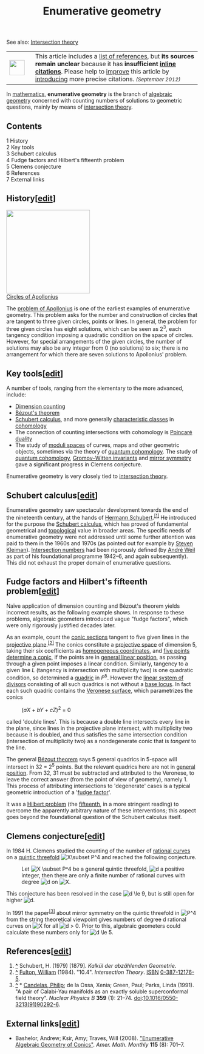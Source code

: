 ﻿---
lastrevid: 644845672
pageid: 3069092
canonicalurl: http://en.wikipedia.org/wiki/Enumerative_geometry
title: Enumerative geometry
editurl: http://en.wikipedia.org/w/index.php?title=Enumerative_geometry&action=edit
length: 6398
contentmodel: wikitext
pagelanguage: en
touched: 2015-02-14T13:05:20Z
ns: 0
fullurl: http://en.wikipedia.org/wiki/Enumerative_geometry
---

<div class="hatnote boilerplate seealso">See also: <a href="/wiki/Intersection_theory" title="Intersection theory">Intersection theory</a></div>
<table class="metadata plainlinks ambox ambox-style ambox-More_footnotes" role="presentation"><tr><td class="mbox-image"><div style="width:52px"><img alt="" src="//upload.wikimedia.org/wikipedia/commons/thumb/a/a4/Text_document_with_red_question_mark.svg/40px-Text_document_with_red_question_mark.svg.png" width="40" height="40" srcset="//upload.wikimedia.org/wikipedia/commons/thumb/a/a4/Text_document_with_red_question_mark.svg/60px-Text_document_with_red_question_mark.svg.png 1.5x, //upload.wikimedia.org/wikipedia/commons/thumb/a/a4/Text_document_with_red_question_mark.svg/80px-Text_document_with_red_question_mark.svg.png 2x" data-file-width="48" data-file-height="48" /></div></td><td class="mbox-text"><span class="mbox-text-span">This article includes a <a href="/wiki/Wikipedia:Citing_sources" title="Wikipedia:Citing sources">list of references</a>, but <b>its sources remain unclear</b> because it has <b>insufficient <a href="/wiki/Wikipedia:Citing_sources#Inline_citations" title="Wikipedia:Citing sources">inline citations</a></b>.<span class="hide-when-compact"> Please help to <a href="/wiki/Wikipedia:WikiProject_Fact_and_Reference_Check" title="Wikipedia:WikiProject Fact and Reference Check">improve</a> this article by <a href="/wiki/Wikipedia:When_to_cite" title="Wikipedia:When to cite">introducing</a> more precise citations.</span>  <small><i>(September 2012)</i></small><span class="hide-when-compact"></span></span></td></tr></table>
<p>In <a href="/wiki/Mathematics" title="Mathematics">mathematics</a>, <b>enumerative geometry</b> is the branch of <a href="/wiki/Algebraic_geometry" title="Algebraic geometry">algebraic geometry</a> concerned with counting numbers of solutions to geometric questions, mainly by means of <a href="/wiki/Intersection_theory" title="Intersection theory">intersection theory</a>.
</p>
<div id="toc" class="toc"><div id="toctitle"><h2>Contents</h2></div>
<ul>
<li class="toclevel-1 tocsection-1"><a href="#History"><span class="tocnumber">1</span> <span class="toctext">History</span></a></li>
<li class="toclevel-1 tocsection-2"><a href="#Key_tools"><span class="tocnumber">2</span> <span class="toctext">Key tools</span></a></li>
<li class="toclevel-1 tocsection-3"><a href="#Schubert_calculus"><span class="tocnumber">3</span> <span class="toctext">Schubert calculus</span></a></li>
<li class="toclevel-1 tocsection-4"><a href="#Fudge_factors_and_Hilbert.27s_fifteenth_problem"><span class="tocnumber">4</span> <span class="toctext">Fudge factors and Hilbert's fifteenth problem</span></a></li>
<li class="toclevel-1 tocsection-5"><a href="#Clemens_conjecture"><span class="tocnumber">5</span> <span class="toctext">Clemens conjecture</span></a></li>
<li class="toclevel-1 tocsection-6"><a href="#References"><span class="tocnumber">6</span> <span class="toctext">References</span></a></li>
<li class="toclevel-1 tocsection-7"><a href="#External_links"><span class="tocnumber">7</span> <span class="toctext">External links</span></a></li>
</ul>
</div>

<h2><span class="mw-headline" id="History">History</span><span class="mw-editsection"><span class="mw-editsection-bracket">[</span><a href="/w/index.php?title=Enumerative_geometry&amp;action=edit&amp;section=1" title="Edit section: History">edit</a><span class="mw-editsection-bracket">]</span></span></h2>
<div class="thumb tright"><div class="thumbinner" style="width:222px;"><a href="/wiki/File:Apollonius8ColorMultiplyV2.svg" class="image"><img alt="" src="//upload.wikimedia.org/wikipedia/commons/thumb/8/8c/Apollonius8ColorMultiplyV2.svg/220px-Apollonius8ColorMultiplyV2.svg.png" width="220" height="220" class="thumbimage" srcset="//upload.wikimedia.org/wikipedia/commons/thumb/8/8c/Apollonius8ColorMultiplyV2.svg/330px-Apollonius8ColorMultiplyV2.svg.png 1.5x, //upload.wikimedia.org/wikipedia/commons/thumb/8/8c/Apollonius8ColorMultiplyV2.svg/440px-Apollonius8ColorMultiplyV2.svg.png 2x" data-file-width="720" data-file-height="720" /></a>  <div class="thumbcaption"><div class="magnify"><a href="/wiki/File:Apollonius8ColorMultiplyV2.svg" class="internal" title="Enlarge"></a></div><a href="/wiki/Problem_of_Apollonius" title="Problem of Apollonius">Circles of Apollonius</a></div></div></div>
<p>The <a href="/wiki/Problem_of_Apollonius" title="Problem of Apollonius">problem of Apollonius</a> is one of the earliest examples of enumerative geometry.  This problem asks for the number and construction of circles that are tangent to three given circles, points or lines.  In general, the problem for three given circles has eight solutions, which can be seen as 2<sup>3</sup>, each tangency condition imposing a quadratic condition on the space of circles.  However, for special arrangements of the given circles, the number of solutions may also be any integer from 0 (no solutions) to six; there is no arrangement for which there are seven solutions to Apollonius' problem.
</p>
<h2><span class="mw-headline" id="Key_tools">Key tools</span><span class="mw-editsection"><span class="mw-editsection-bracket">[</span><a href="/w/index.php?title=Enumerative_geometry&amp;action=edit&amp;section=2" title="Edit section: Key tools">edit</a><span class="mw-editsection-bracket">]</span></span></h2>
<p>A number of tools, ranging from the elementary to the more advanced, include:
</p>
<ul><li> <a href="/wiki/Dimension_counting" title="Dimension counting" class="mw-redirect">Dimension counting</a></li>
<li> <a href="/wiki/B%C3%A9zout%27s_theorem" title="Bézout&#39;s theorem">Bézout's theorem</a></li>
<li> <a href="/wiki/Schubert_calculus" title="Schubert calculus">Schubert calculus</a>, and more generally <a href="/wiki/Characteristic_class" title="Characteristic class">characteristic classes</a> in <a href="/wiki/Cohomology" title="Cohomology">cohomology</a></li>
<li> The connection of counting intersections with cohomology is <a href="/wiki/Poincar%C3%A9_duality" title="Poincaré duality">Poincaré duality</a></li>
<li> The study of <a href="/wiki/Moduli_spaces" title="Moduli spaces" class="mw-redirect">moduli spaces</a> of curves, maps and other geometric objects, sometimes via the theory of <a href="/wiki/Quantum_cohomology" title="Quantum cohomology">quantum cohomology</a>. The study of <a href="/wiki/Quantum_cohomology" title="Quantum cohomology">quantum cohomology</a>, <a href="/wiki/Gromov%E2%80%93Witten_invariant" title="Gromov–Witten invariant">Gromov–Witten invariants</a> and <a href="/wiki/Mirror_symmetry_(string_theory)" title="Mirror symmetry (string theory)">mirror symmetry</a> gave a significant progress in Clemens conjecture.</li></ul>
<p>Enumerative geometry is very closely tied to <a href="/wiki/Intersection_theory" title="Intersection theory">intersection theory</a>.
</p>
<h2><span class="mw-headline" id="Schubert_calculus">Schubert calculus</span><span class="mw-editsection"><span class="mw-editsection-bracket">[</span><a href="/w/index.php?title=Enumerative_geometry&amp;action=edit&amp;section=3" title="Edit section: Schubert calculus">edit</a><span class="mw-editsection-bracket">]</span></span></h2>
<p>Enumerative geometry saw spectacular development towards the end of the nineteenth century, at the hands of <a href="/wiki/Hermann_Schubert" title="Hermann Schubert">Hermann Schubert</a>.<sup id="cite_ref-1" class="reference"><a href="#cite_note-1"><span>[</span>1<span>]</span></a></sup> He introduced for the purpose the <a href="/wiki/Schubert_calculus" title="Schubert calculus">Schubert calculus</a>, which has proved of fundamental geometrical and <a href="/wiki/Topological" title="Topological" class="mw-redirect">topological</a> value in broader areas. The specific needs of enumerative geometry were not addressed until some further attention was paid to them in the 1960s and 1970s (as pointed out for example by <a href="/wiki/Steven_Kleiman" title="Steven Kleiman">Steven Kleiman</a>). <a href="/wiki/Intersection_number" title="Intersection number">Intersection numbers</a> had been rigorously defined (by <a href="/wiki/Andr%C3%A9_Weil" title="André Weil">André Weil</a> as part of his foundational programme 1942&#8211;6, and again subsequently). This did not exhaust the proper domain of enumerative questions.
</p>
<h2><span class="mw-headline" id="Fudge_factors_and_Hilbert.27s_fifteenth_problem">Fudge factors and Hilbert's fifteenth problem</span><span class="mw-editsection"><span class="mw-editsection-bracket">[</span><a href="/w/index.php?title=Enumerative_geometry&amp;action=edit&amp;section=4" title="Edit section: Fudge factors and Hilbert&#039;s fifteenth problem">edit</a><span class="mw-editsection-bracket">]</span></span></h2>
<p>Naïve application of dimension counting and Bézout's theorem yields incorrect results, as the following example shows. In response to these problems, algebraic geometers introduced vague "fudge factors", which were only rigorously justified decades later.
</p><p>As an example, count the <a href="/wiki/Conic_section" title="Conic section">conic sections</a> tangent to five given lines in the <a href="/wiki/Projective_plane" title="Projective plane">projective plane</a>.<sup id="cite_ref-2" class="reference"><a href="#cite_note-2"><span>[</span>2<span>]</span></a></sup> The conics constitute a <a href="/wiki/Projective_space" title="Projective space">projective space</a> of dimension 5, taking their six coefficients as <a href="/wiki/Homogeneous_coordinates" title="Homogeneous coordinates">homogeneous coordinates</a>, and <a href="/wiki/Five_points_determine_a_conic" title="Five points determine a conic">five points determine a conic</a>, if the points are in <a href="/wiki/General_linear_position" title="General linear position" class="mw-redirect">general linear position</a>, as passing through a given point imposes a linear condition. Similarly, tangency to a given line <i>L</i> (tangency is intersection with multiplicity two) is one quadratic condition, so determined a <a href="/wiki/Quadric" title="Quadric">quadric</a> in <i>P</i><sup>5</sup>. However the <a href="/wiki/Linear_system_of_divisors" title="Linear system of divisors">linear system of divisors</a> consisting of all such quadrics is not without a <a href="/wiki/Base_locus" title="Base locus">base locus</a>. In fact each such quadric contains the <a href="/wiki/Veronese_surface" title="Veronese surface">Veronese surface</a>, which parametrizes the conics
</p>
<dl><dd>(<i>aX</i> + <i>bY</i> + <i>cZ</i>)<sup>2</sup> = 0</dd></dl>
<p>called 'double lines'. This is because a double line intersects every line in the plane, since lines in the projective plane intersect, with multiplicity two because it is doubled, and thus satisfies the same intersection condition (intersection of multiplicity two) as a nondegenerate conic that is <i>tangent</i> to the line.
</p><p>The general <a href="/wiki/B%C3%A9zout_theorem" title="Bézout theorem" class="mw-redirect">Bézout theorem</a> says 5 general quadrics in 5-space will intersect in 32 = 2<sup>5</sup> points. But the relevant quadrics here are not in <a href="/wiki/General_position" title="General position">general position</a>. From 32, 31 must be subtracted and attributed to the Veronese, to leave the correct answer (from the point of view of geometry), namely 1. This process of attributing intersections to 'degenerate' cases is a typical geometric introduction of a '<a href="//en.wiktionary.org/wiki/fudge_factor" class="extiw" title="wiktionary:fudge factor">fudge factor</a>'.
</p><p>It was a <a href="/wiki/Hilbert_problem" title="Hilbert problem" class="mw-redirect">Hilbert problem</a> (the <a href="/wiki/Hilbert%27s_fifteenth_problem" title="Hilbert&#39;s fifteenth problem">fifteenth</a>, in a more stringent reading) to overcome the apparently arbitrary nature of these interventions; this aspect goes beyond the foundational question of the Schubert calculus itself.
</p>
<h2><span class="mw-headline" id="Clemens_conjecture">Clemens conjecture</span><span class="mw-editsection"><span class="mw-editsection-bracket">[</span><a href="/w/index.php?title=Enumerative_geometry&amp;action=edit&amp;section=5" title="Edit section: Clemens conjecture">edit</a><span class="mw-editsection-bracket">]</span></span></h2>
<p>In 1984 H. Clemens studied the counting of the number of <a href="/wiki/Rational_curve" title="Rational curve" class="mw-redirect">rational curves</a> on a <a href="/wiki/Quintic_threefold" title="Quintic threefold">quintic threefold</a> <img class="mwe-math-fallback-image-inline tex" alt="X\subset P^4" src="//upload.wikimedia.org/math/3/0/9/309341d121b741c108695466670a6920.png" /> and reached the following conjecture.
</p>
<dl><dd> Let <img class="mwe-math-fallback-image-inline tex" alt="X \subset P^4" src="//upload.wikimedia.org/math/3/0/9/309341d121b741c108695466670a6920.png" /> be a general quintic threefold, <img class="mwe-math-fallback-image-inline tex" alt="d" src="//upload.wikimedia.org/math/8/2/7/8277e0910d750195b448797616e091ad.png" /> a positive integer, then there are only a finite number of rational curves with degree <img class="mwe-math-fallback-image-inline tex" alt="d" src="//upload.wikimedia.org/math/8/2/7/8277e0910d750195b448797616e091ad.png" /> on <img class="mwe-math-fallback-image-inline tex" alt="X" src="//upload.wikimedia.org/math/0/2/1/02129bb861061d1a052c592e2dc6b383.png" />.</dd></dl>
<p>This conjecture has been resolved in the case <img class="mwe-math-fallback-image-inline tex" alt="d \le 9" src="//upload.wikimedia.org/math/d/3/e/d3ef893f3ba6250f6e933366ee805f87.png" />, but is still open for higher <img class="mwe-math-fallback-image-inline tex" alt="d" src="//upload.wikimedia.org/math/8/2/7/8277e0910d750195b448797616e091ad.png" />.
</p><p>In 1991 the paper<sup id="cite_ref-3" class="reference"><a href="#cite_note-3"><span>[</span>3<span>]</span></a></sup> about mirror symmetry on the quintic threefold in <img class="mwe-math-fallback-image-inline tex" alt="P^4" src="//upload.wikimedia.org/math/2/4/2/2424c094bd7fccb78b42e442f074c86f.png" /> from the string theoretical viewpoint gives numbers of degree d rational curves on <img class="mwe-math-fallback-image-inline tex" alt="X" src="//upload.wikimedia.org/math/0/2/1/02129bb861061d1a052c592e2dc6b383.png" /> for all <img class="mwe-math-fallback-image-inline tex" alt="d &gt; 0" src="//upload.wikimedia.org/math/1/d/1/1d1524e69d13cd77795b6d20f2fc2546.png" />. Prior to this, algebraic geometers could calculate these numbers only for <img class="mwe-math-fallback-image-inline tex" alt="d \le 5" src="//upload.wikimedia.org/math/7/6/b/76baa60e78ae2b2aac34e1e9ededb977.png" />.
</p>
<h2><span class="mw-headline" id="References">References</span><span class="mw-editsection"><span class="mw-editsection-bracket">[</span><a href="/w/index.php?title=Enumerative_geometry&amp;action=edit&amp;section=6" title="Edit section: References">edit</a><span class="mw-editsection-bracket">]</span></span></h2>
<div class="reflist" style="list-style-type: decimal;">
<ol class="references">
<li id="cite_note-1"><span class="mw-cite-backlink"><b><a href="#cite_ref-1">^</a></b></span> <span class="reference-text"><span class="citation book">Schubert, H. (1979) [1879]. <i>Kalkül der abzählenden Geometrie</i>.</span><span title="ctx_ver=Z39.88-2004&amp;rfr_id=info%3Asid%2Fen.wikipedia.org%3AEnumerative+geometry&amp;rft.aufirst=H.&amp;rft.aulast=Schubert&amp;rft.au=Schubert%2C+H.&amp;rft.btitle=Kalk%C3%BCl+der+abz%C3%A4hlenden+Geometrie&amp;rft.date=1979&amp;rft.genre=book&amp;rft_val_fmt=info%3Aofi%2Ffmt%3Akev%3Amtx%3Abook" class="Z3988"><span style="display:none;">&#160;</span></span></span>
</li>
<li id="cite_note-2"><span class="mw-cite-backlink"><b><a href="#cite_ref-2">^</a></b></span> <span class="reference-text"><span class="citation book"><a href="/wiki/William_Fulton_(mathematician)" title="William Fulton (mathematician)">Fulton, William</a> (1984). "10.4". <i>Intersection Theory</i>. <a href="/wiki/International_Standard_Book_Number" title="International Standard Book Number">ISBN</a>&#160;<a href="/wiki/Special:BookSources/0-387-12176-5" title="Special:BookSources/0-387-12176-5">0-387-12176-5</a>.</span><span title="ctx_ver=Z39.88-2004&amp;rfr_id=info%3Asid%2Fen.wikipedia.org%3AEnumerative+geometry&amp;rft.atitle=10.4&amp;rft.aufirst=William&amp;rft.au=Fulton%2C+William&amp;rft.aulast=Fulton&amp;rft.btitle=Intersection+Theory&amp;rft.date=1984&amp;rft.genre=bookitem&amp;rft.isbn=0-387-12176-5&amp;rft_val_fmt=info%3Aofi%2Ffmt%3Akev%3Amtx%3Abook" class="Z3988"><span style="display:none;">&#160;</span></span></span>
</li>
<li id="cite_note-3"><span class="mw-cite-backlink"><b><a href="#cite_ref-3">^</a></b></span> <span class="reference-text">* <span class="citation journal"><a href="/wiki/Philip_Candelas" title="Philip Candelas">Candelas, Philip</a>; de la Ossa, Xenia; Green, Paul; Parks, Linda (1991). "A pair of Calabi-Yau manifolds as an exactly soluble superconformal field theory". <i>Nuclear Physics B</i> <b>359</b> (1): 21–74. <a href="/wiki/Digital_object_identifier" title="Digital object identifier">doi</a>:<a rel="nofollow" class="external text" href="//dx.doi.org/10.1016%2F0550-3213%2891%2990292-6">10.1016/0550-3213(91)90292-6</a>.</span><span title="ctx_ver=Z39.88-2004&amp;rfr_id=info%3Asid%2Fen.wikipedia.org%3AEnumerative+geometry&amp;rft.atitle=A+pair+of+Calabi-Yau+manifolds+as+an+exactly+soluble+superconformal+field+theory&amp;rft.au=Candelas%2C+Philip&amp;rft.au=de+la+Ossa%2C+Xenia&amp;rft.aufirst=Philip&amp;rft.au=Green%2C+Paul&amp;rft.aulast=Candelas&amp;rft.au=Parks%2C+Linda&amp;rft.date=1991&amp;rft.genre=article&amp;rft_id=info%3Adoi%2F10.1016%2F0550-3213%2891%2990292-6&amp;rft.issue=1&amp;rft.jtitle=Nuclear+Physics+B&amp;rft.pages=21-74&amp;rft_val_fmt=info%3Aofi%2Ffmt%3Akev%3Amtx%3Ajournal&amp;rft.volume=359" class="Z3988"><span style="display:none;">&#160;</span></span></span>
</li>
</ol></div>
<h2><span class="mw-headline" id="External_links">External links</span><span class="mw-editsection"><span class="mw-editsection-bracket">[</span><a href="/w/index.php?title=Enumerative_geometry&amp;action=edit&amp;section=7" title="Edit section: External links">edit</a><span class="mw-editsection-bracket">]</span></span></h2>
<ul><li><span class="citation journal">Bashelor, Andrew; Ksir, Amy; Traves, Will (2008). <a rel="nofollow" class="external text" href="http://www.maa.org/programs/maa-awards/writing-awards/enumerative-algebraic-geometry-of-conics">"Enumerative Algebraic Geometry of Conics"</a>. <i>Amer. Math. Monthly</i> <b>115</b> (8): 701–7.</span><span title="ctx_ver=Z39.88-2004&amp;rfr_id=info%3Asid%2Fen.wikipedia.org%3AEnumerative+geometry&amp;rft.atitle=Enumerative+Algebraic+Geometry+of+Conics&amp;rft.au=Bashelor%2C+Andrew&amp;rft.au=Ksir%2C+Amy&amp;rft.aulast=Bashelor%2C+Andrew&amp;rft.au=Traves%2C+Will&amp;rft.date=2008&amp;rft.genre=article&amp;rft_id=http%3A%2F%2Fwww.maa.org%2Fprograms%2Fmaa-awards%2Fwriting-awards%2Fenumerative-algebraic-geometry-of-conics&amp;rft.issue=8&amp;rft.jtitle=Amer.+Math.+Monthly&amp;rft.pages=701-7&amp;rft_val_fmt=info%3Aofi%2Ffmt%3Akev%3Amtx%3Ajournal&amp;rft.volume=115" class="Z3988"><span style="display:none;">&#160;</span></span></li></ul>
